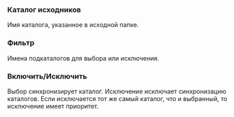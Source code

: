 ### Каталог исходников

Имя каталога, указанное в исходной папке.

### Фильтр

Имена подкаталогов для выбора или исключения.

### Включить/Исключить

Выбор синхронизирует каталог. Исключение исключает синхронизацию каталогов. Если исключается тот же самый каталог, что и выбранный, то исключение имеет приоритет.